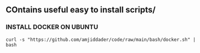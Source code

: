 ## COntains useful easy to install scripts/

### INSTALL DOCKER ON UBUNTU 
```
curl -s "https://github.com/amjiddader/code/raw/main/bash/docker.sh" | bash
```






